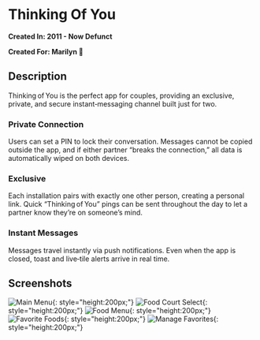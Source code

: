 # Thinking Of You

**Created In: 2011 - Now Defunct**

**Created For: Marilyn 🥰**

## Description

Thinking of You is the perfect app for couples, providing an exclusive, private, and secure instant‑messaging channel built just for two.

### Private Connection
Users can set a PIN to lock their conversation. Messages cannot be copied outside the app, and if either partner “breaks the connection,” all data is automatically wiped on both devices.

### Exclusive
Each installation pairs with exactly one other person, creating a personal link. Quick “Thinking of You” pings can be sent throughout the day to let a partner know they’re on someone’s mind.

### Instant Messages
Messages travel instantly via push notifications. Even when the app is closed, toast and live‑tile alerts arrive in real time.


## Screenshots

![Main Menu](./assets/thinking-of-you/1.png){: style="height:200px;"}
![Food Court Select](./assets/thinking-of-you/2.png){: style="height:200px;"}
![Food Menu](./assets/thinking-of-you/3.png){: style="height:200px;"}
![Favorite Foods](./assets/thinking-of-you/4.png){: style="height:200px;"}
![Manage Favorites](./assets/thinking-of-you/5.png){: style="height:200px;"}
